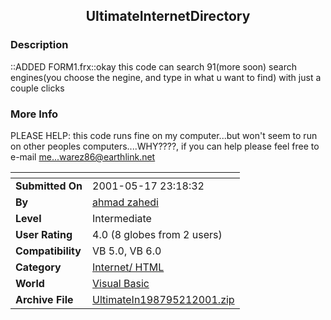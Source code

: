 ﻿<div align="center">

## UltimateInternetDirectory


</div>

### Description

::ADDED FORM1.frx::okay this code can search 91(more soon) search engines(you choose the negine, and type in what u want to find) with just a couple clicks
 
### More Info
 
PLEASE HELP: this code runs fine on my computer...but won't seem to run on other peoples computers....WHY????, if you can help please feel free to e-mail me...warez86@earthlink.net


<span>             |<span>
---                |---
**Submitted On**   |2001-05-17 23:18:32
**By**             |[ahmad zahedi](https://github.com/Planet-Source-Code/PSCIndex/blob/master/ByAuthor/ahmad-zahedi.md)
**Level**          |Intermediate
**User Rating**    |4.0 (8 globes from 2 users)
**Compatibility**  |VB 5\.0, VB 6\.0
**Category**       |[Internet/ HTML](https://github.com/Planet-Source-Code/PSCIndex/blob/master/ByCategory/internet-html__1-34.md)
**World**          |[Visual Basic](https://github.com/Planet-Source-Code/PSCIndex/blob/master/ByWorld/visual-basic.md)
**Archive File**   |[UltimateIn198795212001\.zip](https://github.com/Planet-Source-Code/ahmad-zahedi-ultimateinternetdirectory__1-23251/archive/master.zip)








